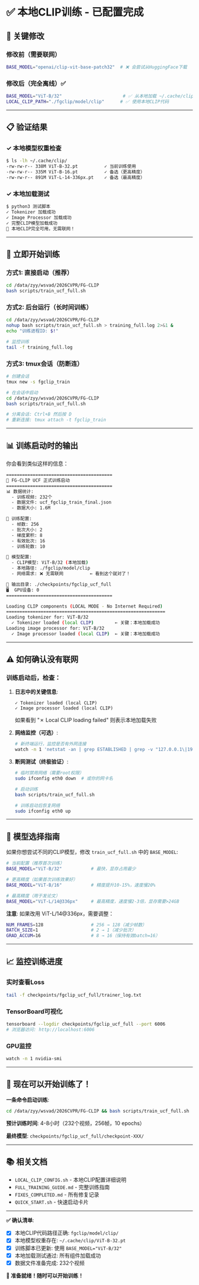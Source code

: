 # ✅ 本地CLIP训练 - 已配置完成

## 🎯 关键修改

### 修改前（需要联网）
```bash
BASE_MODEL="openai/clip-vit-base-patch32"  # ❌ 会尝试从HuggingFace下载
```

### 修改后（完全离线）✅
```bash
BASE_MODEL="ViT-B/32"                       # ✅ 从本地加载 ~/.cache/clip/ViT-B-32.pt
LOCAL_CLIP_PATH="./fgclip/model/clip"      # ✅ 使用本地CLIP代码
```

---

## 📋 验证结果

### ✓ 本地模型权重检查
```bash
$ ls -lh ~/.cache/clip/
-rw-rw-r-- 338M ViT-B-32.pt          ✓ 当前训练使用
-rw-rw-r-- 335M ViT-B-16.pt          ✓ 备选（更高精度）
-rw-rw-r-- 891M ViT-L-14-336px.pt    ✓ 备选（最高精度）
```

### ✓ 本地加载测试
```bash
$ python3 测试脚本
✓ Tokenizer 加载成功
✓ Image Processor 加载成功
✓ 完整CLIP模型加载成功
🎉 本地CLIP完全可用，无需联网！
```

---

## 🚀 立即开始训练

### 方式1: 直接启动（推荐）
```bash
cd /data/zyy/wsvad/2026CVPR/FG-CLIP
bash scripts/train_ucf_full.sh
```

### 方式2: 后台运行（长时间训练）
```bash
cd /data/zyy/wsvad/2026CVPR/FG-CLIP
nohup bash scripts/train_ucf_full.sh > training_full.log 2>&1 &
echo "训练进程ID: $!"

# 监控训练
tail -f training_full.log
```

### 方式3: tmux会话（防断连）
```bash
# 创建会话
tmux new -s fgclip_train

# 在会话中启动
cd /data/zyy/wsvad/2026CVPR/FG-CLIP
bash scripts/train_ucf_full.sh

# 分离会话: Ctrl+B 然后按 D
# 重新连接: tmux attach -t fgclip_train
```

---

## 📊 训练启动时的输出

你会看到类似这样的信息：

```bash
========================================
🚀 FG-CLIP UCF 正式训练启动
========================================
📊 数据统计:
  - 训练视频: 232个
  - 数据文件: ucf_fgclip_train_final.json
  - 数据大小: 1.6M

🎯 训练配置:
  - 帧数: 256
  - 批次大小: 2
  - 梯度累积: 8
  - 有效批次: 16
  - 训练轮数: 10

🔧 模型配置:
  - CLIP模型: ViT-B/32 (本地加载)
  - 本地路径: ./fgclip/model/clip
  - 网络需求: ❌ 无需联网          ← 看到这个就对了！

💾 输出目录: ./checkpoints/fgclip_ucf_full
🖥️  GPU设备: 0
========================================

Loading CLIP components (LOCAL MODE - No Internet Required)
============================================================
Loading tokenizer for: ViT-B/32
  ✓ Tokenizer loaded (local CLIP)        ← 关键：本地加载成功
Loading image processor for: ViT-B/32
  ✓ Image processor loaded (local CLIP)  ← 关键：本地加载成功
```

---

## ⚠️ 如何确认没有联网

### 训练启动后，检查：

1. **日志中的关键信息**:
   ```
   ✓ Tokenizer loaded (local CLIP)
   ✓ Image processor loaded (local CLIP)
   ```
   如果看到 "✗ Local CLIP loading failed" 则表示本地加载失败

2. **网络监控（可选）**:
   ```bash
   # 新终端运行，监控是否有外网连接
   watch -n 1 'netstat -an | grep ESTABLISHED | grep -v "127.0.0.1\|192.168"'
   ```

3. **断网测试（终极验证）**:
   ```bash
   # 临时禁用网络（需要root权限）
   sudo ifconfig eth0 down  # 或你的网卡名
   
   # 启动训练
   bash scripts/train_ucf_full.sh
   
   # 训练启动后恢复网络
   sudo ifconfig eth0 up
   ```

---

## 🎨 模型选择指南

如果你想尝试不同的CLIP模型，修改 `train_ucf_full.sh` 中的 `BASE_MODEL`:

```bash
# 当前配置（推荐首次训练）
BASE_MODEL="ViT-B/32"           # 最快，显存占用最少

# 更高精度（如果首次训练效果好）
BASE_MODEL="ViT-B/16"           # 精度提升10-15%，速度慢20%

# 最高精度（用于发论文）
BASE_MODEL="ViT-L/14@336px"     # 最高精度，速度慢2-3倍，显存需要>24GB
```

**注意**: 如果改用 ViT-L/14@336px，需要调整：
```bash
NUM_FRAMES=128                  # 256 → 128（减少帧数）
BATCH_SIZE=1                    # 2 → 1（减少批次）
GRAD_ACCUM=16                   # 8 → 16（保持有效batch=16）
```

---

## 📈 监控训练进度

### 实时查看Loss
```bash
tail -f checkpoints/fgclip_ucf_full/trainer_log.txt
```

### TensorBoard可视化
```bash
tensorboard --logdir checkpoints/fgclip_ucf_full --port 6006
# 浏览器访问: http://localhost:6006
```

### GPU监控
```bash
watch -n 1 nvidia-smi
```

---

## 🎉 现在可以开始训练了！

**一条命令启动训练**:
```bash
cd /data/zyy/wsvad/2026CVPR/FG-CLIP && bash scripts/train_ucf_full.sh
```

**预计训练时间**: 4-8小时（232个视频，256帧，10 epochs）

**最终模型**: `checkpoints/fgclip_ucf_full/checkpoint-XXX/`

---

## 📚 相关文档

- `LOCAL_CLIP_CONFIG.sh` - 本地CLIP配置详细说明
- `FULL_TRAINING_GUIDE.md` - 完整训练指南
- `FIXES_COMPLETED.md` - 所有修复记录
- `QUICK_START.sh` - 快速启动卡片

---

**✅ 确认清单**:
- [x] 本地CLIP代码路径正确: `fgclip/model/clip/`
- [x] 本地模型权重存在: `~/.cache/clip/ViT-B-32.pt`
- [x] 训练脚本已更新: 使用 `BASE_MODEL="ViT-B/32"`
- [x] 本地加载测试通过: 所有组件加载成功
- [x] 数据文件准备完成: 232个视频

**🚀 准备就绪！随时可以开始训练！**
